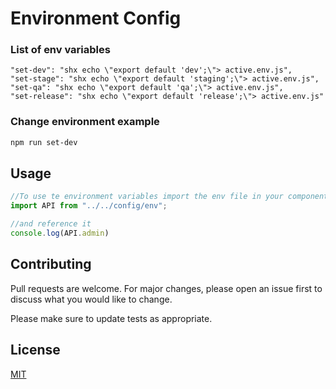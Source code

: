 # Environment Config

### List of env variables

    "set-dev": "shx echo \"export default 'dev';\"> active.env.js",
    "set-stage": "shx echo \"export default 'staging';\"> active.env.js",
    "set-qa": "shx echo \"export default 'qa';\"> active.env.js",
    "set-release": "shx echo \"export default 'release';\"> active.env.js"

### Change environment example


```bash
npm run set-dev
```

## Usage

```javascript
//To use te environment variables import the env file in your component
import API from "../../config/env";

//and reference it
console.log(API.admin)

```

## Contributing
Pull requests are welcome. For major changes, please open an issue first to discuss what you would like to change.

Please make sure to update tests as appropriate.

## License
[MIT](https://choosealicense.com/licenses/mit/)